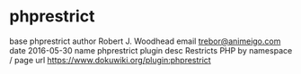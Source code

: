 # phprestrict

base   phprestrict
author Robert J. Woodhead
email  trebor@animeigo.com
date   2016-05-30
name   phprestrict plugin
desc   Restricts PHP by namespace / page
url    https://www.dokuwiki.org/plugin:phprestrict
